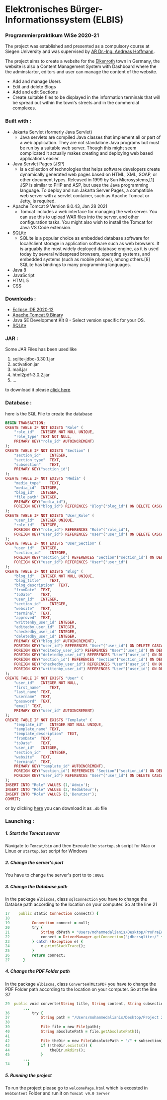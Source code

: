 # Elektronisches Bürger-Informationssystem (ELBIS)
### Programmierpraktikum WiSe 2020-21

The project was established and presented as a compulsory course at Siegen University and was supervised by [AR Dr.-Ing. Andreas Hoffmann](https://www.bs.informatik.uni-siegen.de/mitarbeiter/hoffmann/index_html).

The project aims to create a website for the [Elkenroth](https://de.wikipedia.org/wiki/Elkenroth) town in Germany, the website is also a Content Management System with Dashboard where the the adminstartor, editors and user can manage the content of the website.

  - Add and manage Users
  - Edit and delete Blogs
  - Add and edit Sections
  - Create suitable files to be displayed in the information terminals that will be spread out within the town's streets and in the commercial complexes.

### Built with :
-  Jakarta Servlet (formerly Java Servlet)
    - Java servlets are compiled Java classes that implement all or part of a web application. They are not standalone Java programs but must be run by a suitable web server. Though this might seem complicated it actually makes creating and deploying web based applications easier.
- Java Servlet Pages (JSP)
    - is a collection of technologies that helps software developers create dynamically generated web pages based on HTML, XML, SOAP, or other document types. Released in 1999 by Sun Microsystems,[1] JSP is similar to PHP and ASP, but uses the Java programming language.
    To deploy and run Jakarta Server Pages, a compatible web server with a servlet container, such as Apache Tomcat or Jetty, is required.
- Apache Tomcat 9 Version 9.0.43, Jan 28 2021
    - Tomcat includes a web interface for managing the web server. You can use this to upload WAR files into the server, and other configuration tasks. You might also wish to install the Tomcat for Java VS Code extension.
- SQLite
    - SQLite is a popular choice as embedded database software for local/client storage in application software such as web browsers. It is arguably the most widely deployed database engine, as it is used today by several widespread browsers, operating systems, and embedded systems (such as mobile phones), among others.[8] SQLite has bindings to many programming languages.
- Java 8
- JavaScript
- HTML 5
- CSS

### Downloads :

- [Eclipse IDE 2020‑12](https://www.eclipse.org/downloads/)
- [Apache Tomcat 9 Binary](https://tomcat.apache.org/download-90.cgi)
- Java SE Development Kit 8 - Select version specific for your OS.
- [SQLite](https://www.sqlite.org/download.html)

### JAR :
Some JAR Files has been used like
1. sqlite-jdbc-3.30.1.jar
2. activation.jar
3. mail.jar
4. html2pdf-3.0.2.jar
5. ...

to download it please [click here](https://drive.google.com/drive/folders/1k3KljEMjV2-a3GriJ4kH2zjikJbGjsDd?usp=sharing).

### Database :
here is the SQL File to create the database
``` ruby
BEGIN TRANSACTION;
CREATE TABLE IF NOT EXISTS "Role" (
	"role_id"	INTEGER NOT NULL UNIQUE,
	"role_type"	TEXT NOT NULL,
	PRIMARY KEY("role_id" AUTOINCREMENT)
);
CREATE TABLE IF NOT EXISTS "Section" (
	"section_id"	INTEGER,
	"section_type"	TEXT,
	"subsection"	TEXT,
	PRIMARY KEY("section_id")
);
CREATE TABLE IF NOT EXISTS "Media" (
	"media_type"	TEXT,
	"media_id"	INTEGER,
	"blog_id"	INTEGER,
	"file_path"	INTEGER,
	PRIMARY KEY("media_id"),
	FOREIGN KEY("blog_id") REFERENCES "Blog"("blog_id") ON DELETE CASCADE
);
CREATE TABLE IF NOT EXISTS "User_Role" (
	"user_id"	INTEGER UNIQUE,
	"role_id"	INTEGER,
	FOREIGN KEY("role_id") REFERENCES "Role"("role_id"),
	FOREIGN KEY("user_id") REFERENCES "User"("user_id") ON DELETE CASCADE
);
CREATE TABLE IF NOT EXISTS "User_Section" (
	"user_id"	INTEGER,
	"section_id"	INTEGER,
	FOREIGN KEY("section_id") REFERENCES "Section"("section_id") ON DELETE CASCADE,
	FOREIGN KEY("user_id") REFERENCES "User"("user_id")
);
CREATE TABLE IF NOT EXISTS "Blog" (
	"blog_id"	INTEGER NOT NULL UNIQUE,
	"blog_title"	TEXT,
	"blog_description"	TEXT,
	"fromDate"	TEXT,
	"toDate"	TEXT,
	"user_id"	INTEGER,
	"section_id"	INTEGER,
	"website"	TEXT,
	"terminal"	TEXT,
	"approved"	TEXT,
	"writtenby_user_id"	INTEGER,
	"editedby_user_id"	INTEGER,
	"checkedby_user_id"	INTEGER,
	"deletedby_user_id"	INTEGER,
	PRIMARY KEY("blog_id" AUTOINCREMENT),
	FOREIGN KEY("user_id") REFERENCES "User"("user_id") ON DELETE CASCADE,
	FOREIGN KEY("editedby_user_id") REFERENCES "User"("user_id") ON DELETE SET NULL,
	FOREIGN KEY("deletedby_user_id") REFERENCES "User"("user_id") ON DELETE SET NULL,
	FOREIGN KEY("section_id") REFERENCES "Section"("section_id") ON DELETE CASCADE,
	FOREIGN KEY("checkedby_user_id") REFERENCES "User"("user_id") ON DELETE SET NULL,
	FOREIGN KEY("writtenby_user_id") REFERENCES "User"("user_id") ON DELETE SET NULL
);
CREATE TABLE IF NOT EXISTS "User" (
	"user_id"	INTEGER NOT NULL,
	"first_name"	TEXT,
	"last_name"	TEXT,
	"username"	TEXT,
	"password"	TEXT,
	"email"	TEXT,
	PRIMARY KEY("user_id" AUTOINCREMENT)
);
CREATE TABLE IF NOT EXISTS "Template" (
	"template_id"	INTEGER NOT NULL UNIQUE,
	"template_name"	TEXT,
	"template_description"	TEXT,
	"fromDate"	TEXT,
	"toDate"	TEXT,
	"user_id"	INTEGER,
	"section_id"	INTEGER,
	"website"	TEXT,
	"terminal"	TEXT,
	PRIMARY KEY("template_id" AUTOINCREMENT),
	FOREIGN KEY("section_id") REFERENCES "Section"("section_id") ON DELETE CASCADE,
	FOREIGN KEY("user_id") REFERENCES "User"("user_id") ON DELETE CASCADE
);
INSERT INTO "Role" VALUES (1,'Admin');
INSERT INTO "Role" VALUES (2,'Redakteur');
INSERT INTO "Role" VALUES (3,'Benutzer');
COMMIT;
```
or by clicking [here](https://drive.google.com/drive/folders/1ayJVX_Q5EvhWqzcnioRuzQOdMRx35_4o?usp=sharing) you can download it as ``` .db ``` file

### Launching :

##### 1. Start the Tomcat server
Navigate to ``` Tomcat/bin ``` and then Execute the ``` startup.sh ``` script for Mac or Linux or ``` startup.bat ``` script for Windows
##### 2. Change the server's port 
You have to change the server's port to to ``` :8081 ```
##### 3. Change the Database path
In the package ``` elbiscms ```, class ``` sqlConnection ``` you have to change the Databse path according to the location on your computer.
So at the line 21 
```ruby
17    public static Connection connect() {
18
19  		Connection connect = null;
20	    	try {
21			    String dbPath = "Users/mohammedalianis/Desktop/ProPraEdited.db";
22			    connect = DriverManager.getConnection("jdbc:sqlite:/" + dbPath);
23		    } catch (Exception e) {
24			    e.printStackTrace();
25		    }
26		    return connect;
27	    }

```
##### 4. Change the PDF Folder path
In the package ``` elbiscms ```, class ``` ConverteHTMLtoPDF ``` you have to change the PDF Folder path according to the location on your computer.
So at the line 37 
```ruby
29  public void converte(String title, String content, String subsection, String from) throws IOException {
        ...
36		    try {
37			    String path = "/Users/mohammedalianis/Desktop/Project 2 _ Updated Version/pdf";
38  
39	    		File file = new File(path);
40		    	String absolutePath = file.getAbsolutePath();
41  
42	    		File theDir = new File(absolutePath + "/" + subsection);
43		    	if (!theDir.exists()) {
44			    	theDir.mkdirs();
45			    }
        ...
74        }
```

##### 5. Running the project
To run the project please go to ``` welcomePage.html ``` which is excested in ``` WebContent ``` Folder and run it on ``` Tomcat v9.0 Server ```

